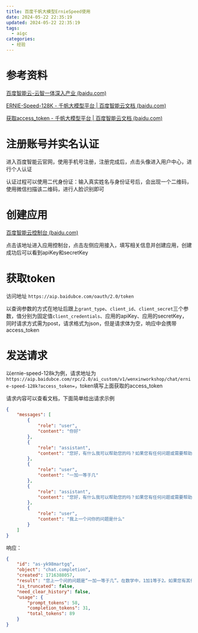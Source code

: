 ```yaml
---
title: 百度千帆大模型ErnieSpeed使用
date: 2024-05-22 22:35:19
updated: 2024-05-22 22:35:19
tags:
  - aigc
categories:
  - 经验
---
```


# 参考资料

[百度智能云-云智一体深入产业 (baidu.com)](https://cloud.baidu.com/)

[ERNIE-Speed-128K - 千帆大模型平台 | 百度智能云文档 (baidu.com)](https://cloud.baidu.com/doc/WENXINWORKSHOP/s/6ltgkzya5)

[获取access_token - 千帆大模型平台 | 百度智能云文档 (baidu.com)](https://cloud.baidu.com/doc/WENXINWORKSHOP/s/Ilkkrb0i5)

# 注册账号并实名认证

进入百度智能云官网，使用手机号注册，注册完成后，点击头像进入用户中心，进行个人认证

认证过程可以使用二代身份证：输入真实姓名与身份证号后，会出现一个二维码，使用微信扫描该二维码，进行人脸识别即可

# 创建应用

[百度智能云控制台 (baidu.com)](https://console.bce.baidu.com/qianfan/ais/console/applicationConsole/application)

点击该地址进入应用控制台，点击左侧应用接入，填写相关信息并创建应用，创建成功后可以看到apiKey和secretKey

# 获取token

访问地址 `https://aip.baidubce.com/oauth/2.0/token`

以查询参数的方式在地址后跟上`grant_type`、`client_id`、`client_secret`三个参数，值分别为固定值`client_credentials`、应用的apiKey、应用的secretKey，同时请求方式需为post，请求格式为json，但是请求体为空，响应中会携带access_token

# 发送请求

以ernie-speed-128k为例，请求地址为`https://aip.baidubce.com/rpc/2.0/ai_custom/v1/wenxinworkshop/chat/ernie-speed-128k?access_token=`，token填写上面获取的access_token

请求内容可以查看文档，下面简单给出请求示例

```json
{
    "messages": [
        {
            "role": "user",
            "content": "你好"
        },
        {
            "role": "assistant",
            "content": "您好，有什么我可以帮助您的吗？如果您有任何问题或需要帮助，请随时告诉我，我会尽力为您提供支持和解答。"
        },
        {
            "role": "user",
            "content": "一加一等于几"
        },
        {
            "role": "assistant",
            "content": "您好，有什么我可以帮助您的吗？如果您有任何问题或需要帮助，请随时告诉我，我会尽力为您提供支持和解答。"
        },
        {
            "role": "user",
            "content": "我上一个问你的问题是什么"
        }
    ]
}
```

响应：

```json
{
    "id": "as-yk98martgq",
    "object": "chat.completion",
    "created": 1716388057,
    "result": "您上一个问的问题是“一加一等于几”。在数学中，1加1等于2。如果您有其他问题或需要进一步的帮助，请随时告诉我。",
    "is_truncated": false,
    "need_clear_history": false,
    "usage": {
        "prompt_tokens": 58,
        "completion_tokens": 31,
        "total_tokens": 89
    }
}
```

